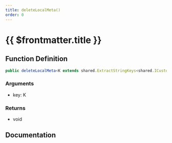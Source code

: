 ```yaml
---
title: deleteLocalMeta()
order: 0
---
```


# {{ $frontmatter.title }}

<!--@include: ./deleteLocalMeta_partial_header.md-->

## Function Definition

```ts
public deleteLocalMeta<K extends shared.ExtractStringKeys<shared.ICustomPlayerLocalMeta>>(key: K): void;
```

### Arguments

* key: K

### Returns

* void

## Documentation

<!--@include: ./deleteLocalMeta_partial_footer.md-->
